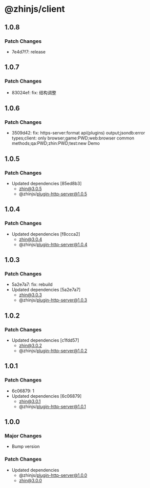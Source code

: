 # @zhinjs/client

## 1.0.8

### Patch Changes

- 7e4d7f7: release

## 1.0.7

### Patch Changes

- 83024ef: fix: 结构调整

## 1.0.6

### Patch Changes

- 3509d42: fix: https-server:format api(plugins) output;jsondb:error types;client: only browser;game:PWD;web:browser common methods;qa:PWD;zhin:PWD;test:new Demo

## 1.0.5

### Patch Changes

- Updated dependencies [85ed8b3]
  - zhin@3.0.5
  - @zhinjs/plugin-http-server@1.0.5

## 1.0.4

### Patch Changes

- Updated dependencies [f8ccca2]
  - zhin@3.0.4
  - @zhinjs/plugin-http-server@1.0.4

## 1.0.3

### Patch Changes

- 5a2e7a7: fix: rebuild
- Updated dependencies [5a2e7a7]
  - zhin@3.0.3
  - @zhinjs/plugin-http-server@1.0.3

## 1.0.2

### Patch Changes

- Updated dependencies [c1fdd57]
  - zhin@3.0.2
  - @zhinjs/plugin-http-server@1.0.2

## 1.0.1

### Patch Changes

- 6c06879: 1
- Updated dependencies [6c06879]
  - zhin@3.0.1
  - @zhinjs/plugin-http-server@1.0.1

## 1.0.0

### Major Changes

- Bump version

### Patch Changes

- Updated dependencies
  - @zhinjs/plugin-http-server@1.0.0
  - zhin@3.0.0
